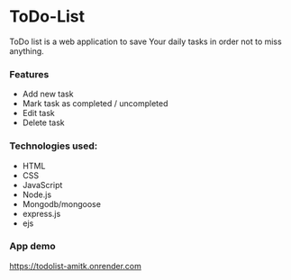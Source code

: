 # ToDo-List

ToDo list is a web application to save Your daily tasks in order not to miss anything.

### Features
* Add new task
* Mark task as completed / uncompleted
* Edit task
* Delete task

### Technologies used:
* HTML
* CSS
* JavaScript
* Node.js
* Mongodb/mongoose
* express.js
* ejs

### App demo
https://todolist-amitk.onrender.com
